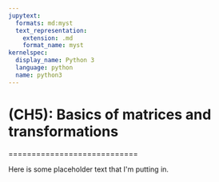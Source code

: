 ```yaml
---
jupytext:
  formats: md:myst
  text_representation:
    extension: .md
    format_name: myst
kernelspec:
  display_name: Python 3
  language: python
  name: python3
---
```


# (CH5): Basics of matrices and transformations
============================

Here is some placeholder text that I'm putting in.
